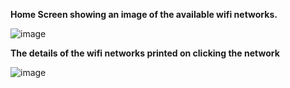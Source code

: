
**Home Screen showing an image of the available wifi networks.**




   ![image](https://github.com/user-attachments/assets/e0f119a6-be32-4b8a-9f6c-42db85dcd9a2)










**The details of the wifi networks printed on clicking the network** 




  ![image](https://github.com/user-attachments/assets/9270d01d-ddf6-424b-be50-5b769fe79f76)

